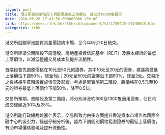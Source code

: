 ```yaml
---
layout: post
title: 港交所建議兩階段下調股票最低上落價位　首批涉約300隻股份
date: 2024-06-28 17:41:56.000000000 +08:00
link: https://news.rthk.hk/rthk/ch/component/k2/1759475-20240628.htm
categories: rthk
---
```


港交所就縮窄港股買賣差價諮詢市場，至今年9月20日結束。

港交所建議分兩階段下調港股、房地產投資信託基金（REIT）及股本權證的最低上落價位，以減低整體交易成本及提升流動性。

首階段會先調整價格在10元至50元的證券，其中10元至20元的證券，建議將最低上落價位下調50%，降至1仙；20元至50元的證券就下調60%，降至2仙。交易所之後將視乎首階段實施情況及影響，考慮是否實施第二階段，將價格在0.5元至10元的證券最低上落價位下調50%，降至0.5仙。

交易所預期，首階段及第二階段，將分別涉及約300及1300隻適用證券，佔日均成交總額近30%及25%。

港交所副行政總裁姚嘉仁表示，交易所致力由多方面提升香港資本市場作為國際金融中心的吸引力，經過仔細分析後，認為下調個別價格範圍證券的最低上落價位，有助市場價格發現及提升流動性。
